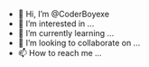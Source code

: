 - 👋 Hi, I’m @CoderBoyexe
- 👀 I’m interested in ..<syntex>.
- 🌱 I’m currently learning ...
- 💞️ I’m looking to collaborate on ...
- 📫 How to reach me ...

<!---
CoderBoyexe/CoderBoyexe is a ✨ special ✨ repository
--->
